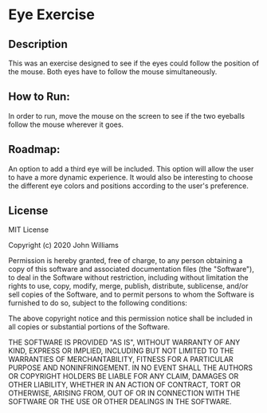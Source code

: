 # Eye Exercise

## Description
This was an exercise designed to see if the eyes could follow the position of the mouse. Both eyes have to follow the mouse simultaneously. 

## How to Run: 
In order to run, move the mouse on the screen to see if the two eyeballs follow the mouse wherever it goes.  

## Roadmap: 
An option to add a third eye will be included. This option will allow the user to have a more dynamic experience. It would also be interesting to choose the different eye colors and positions according to the user's preference. 

## License

MIT License

Copyright (c) 2020 John Williams

Permission is hereby granted, free of charge, to any person obtaining a copy
of this software and associated documentation files (the "Software"), to deal
in the Software without restriction, including without limitation the rights
to use, copy, modify, merge, publish, distribute, sublicense, and/or sell
copies of the Software, and to permit persons to whom the Software is
furnished to do so, subject to the following conditions:

The above copyright notice and this permission notice shall be included in all
copies or substantial portions of the Software.

THE SOFTWARE IS PROVIDED "AS IS", WITHOUT WARRANTY OF ANY KIND, EXPRESS OR
IMPLIED, INCLUDING BUT NOT LIMITED TO THE WARRANTIES OF MERCHANTABILITY,
FITNESS FOR A PARTICULAR PURPOSE AND NONINFRINGEMENT. IN NO EVENT SHALL THE
AUTHORS OR COPYRIGHT HOLDERS BE LIABLE FOR ANY CLAIM, DAMAGES OR OTHER
LIABILITY, WHETHER IN AN ACTION OF CONTRACT, TORT OR OTHERWISE, ARISING FROM,
OUT OF OR IN CONNECTION WITH THE SOFTWARE OR THE USE OR OTHER DEALINGS IN THE
SOFTWARE.
